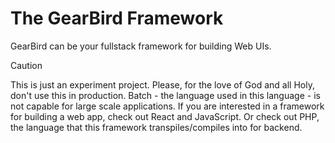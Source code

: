 # The GearBird Framework
GearBird can be your fullstack framework for building Web UIs.

> [!CAUTION]
> This is just an experiment project. Please, for the love of God and all Holy, don't use this in production. Batch - the language used in this language - is not capable for large scale applications. If you are interested in a framework for building a web app, check out React and JavaScript. Or check out PHP, the language that this framework transpiles/compiles into for backend. 